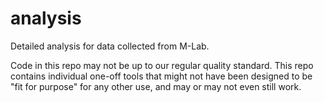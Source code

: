 analysis
========

Detailed analysis for data collected from M-Lab.

Code in this repo may not be up to our regular quality standard.  This repo contains individual one-off tools that might not have been designed to be "fit for purpose" for any other use, and may or may not even still work.

